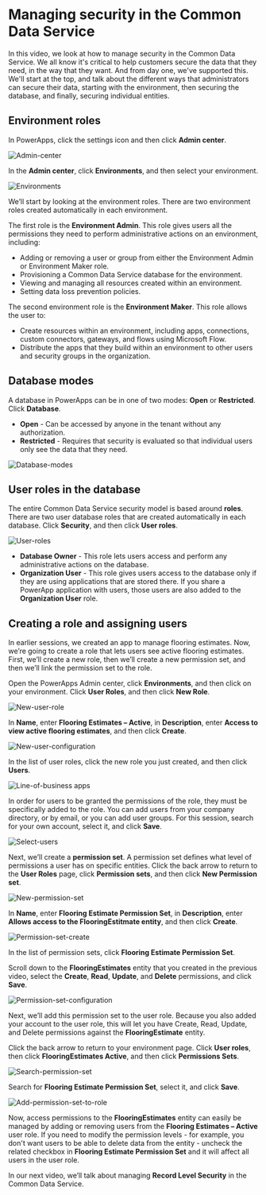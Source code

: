 <properties
   pageTitle="The Common Data Service: Managing security | Microsoft PowerApps"
   description="Managing security in the Common Data Service"
   services=""
   suite="powerapps"
   documentationCenter="na"
   authors="v-brbene"
   manager="anneta"
   editor=""
   tags=""
   featuredVideoId="os33pHQ9jSU"
   courseDuration="4m"/>

<tags
   ms.service="powerapps"
   ms.devlang="na"
   ms.topic="get-started-article"
   ms.tgt_pltfrm="na"
   ms.workload="na"
   ms.date="6/16/2017"
   ms.author="v-brbene"/>

# Managing security in the Common Data Service

In this video, we look at how to manage security in the Common Data Service. We all know it's critical to help customers secure the data that they need, in the way that they want. And from day one, we've supported this. We'll start at the top, and talk about the different ways that administrators can secure their data, starting with the environment, then securing the database, and finally, securing individual entities. 


## Environment roles

In PowerApps, click the settings icon and then click **Admin center**. 

![Admin-center](./media/learning-common-data-service-managing-security/admin-center.png)

In the **Admin center**, click **Environments**, and then select your environment.

![Environments](./media/learning-common-data-service-managing-security/environment-roles.png)
 

We’ll start by looking at the environment roles. There are two environment roles created automatically in each environment. 

The first role is the **Environment Admin**. This role gives users all the permissions they need to perform administrative actions on an environment, including:

- Adding or removing a user or group from either the Environment Admin or Environment Maker role.
- Provisioning a Common Data Service database for the environment.
- Viewing and managing all resources created within an environment.
- Setting data loss prevention policies. 

The second environment role is the **Environment Maker**. This role allows the user to:

- Create resources within an environment, including apps, connections, custom connectors, gateways, and flows using Microsoft Flow. 
- Distribute the apps that they build within an environment to other users and security groups in the organization. 

## Database modes

A database in PowerApps can be in one of two modes: **Open** or **Restricted**. Click **Database**.

- **Open** - Can be accessed by anyone in the tenant without any authorization. 
- **Restricted** - Requires that security is evaluated so that individual users only see the data that they need.

![Database-modes](./media/learning-common-data-service-managing-security/database-modes.png)



## User roles in the database

The entire Common Data Service security model is based around **roles**.  There are two user database roles that are created automatically in each database. Click **Security**, and then click **User roles**.

![User-roles](./media/learning-common-data-service-managing-security/user-roles.png)


- **Database Owner** - This role lets users access and perform any administrative actions on the database.
- **Organization User** - This role gives users access to the database only if they are using applications that are stored there. If you share a PowerApp application with users, those users are also added to the **Organization User** role.


## Creating a role and assigning users

In earlier sessions, we created an app to manage flooring estimates. Now, we’re going to create a role that lets users see active flooring estimates. First, we’ll create a new role, then we’ll create a new permission set, and then we’ll link the permission set to the role. 

Open the PowerApps Admin center, click **Environments**, and then click on your environment. Click **User Roles**, and then click **New Role**. 

![New-user-role](./media/learning-common-data-service-managing-security/new-user-role.png) 

In **Name**, enter **Flooring Estimates – Active**, in **Description**, enter **Access to view active flooring estimates**, and then click **Create**. 

![New-user-configuration](./media/learning-common-data-service-managing-security/new-role-dialog.png) 

In the list of user roles, click the new role you just created, and then click **Users**. 

![Line-of-business apps](./media/learning-common-data-service-managing-security/role-users.png)

In order for users to be granted the permissions of the role, they must be specifically added to the role. You can add users from your company directory, or by email, or you can add user groups. For this session, search for your own account, select it, and click **Save**.

![Select-users](./media/learning-common-data-service-managing-security/select-role-users.png) 

Next, we’ll create a **permission set**. A permission set defines what level of permissions a user has on specific entities. Click the back arrow to return to the **User Roles** page, click **Permission sets**, and then click **New Permission set**.

![New-permission-set](./media/learning-common-data-service-managing-security/new-permission-set.png)

In **Name**, enter **Flooring Estimate Permission Set**, in **Description**, enter **Allows access to the FlooringEstitmate entity**, and then click **Create**.  

![Permission-set-create](./media/learning-common-data-service-managing-security/new-permission-set-dialog.png) 

In the list of permission sets, click **Flooring Estimate Permission Set**. 

Scroll down to the **FlooringEstimates** entity that you created in the previous video, select the **Create**, **Read**, **Update**, and **Delete** permissions, and click **Save**. 

![Permission-set-configuration](./media/learning-common-data-service-managing-security/configure-permission-set.png)

Next, we’ll add this permission set to the user role. Because you also added your account to the user role, this will let you have Create, Read, Update, and Delete permissions against the **FlooringEstimate** entity. 

Click the back arrow to return to your environment page. Click **User roles**, then click **FlooringEstimates Active**, and then click **Permissions Sets**.

![Search-permission-set](./media/learning-common-data-service-managing-security/add-permission-set-to-role.png) 

Search for **Flooring Estimate Permission Set**, select it, and click **Save**. 

![Add-permission-set-to-role](./media/learning-common-data-service-managing-security/select-permission-set.png) 

Now, access permissions to the **FlooringEstimates** entity can easily be managed by adding or removing users from the **Flooring Estimates – Active** user role. If you need to modify the permission levels - for example, you don't want users to be able to delete data from the entity - uncheck the related checkbox in **Flooring Estimate Permission Set** and it will affect all users in the user role.

In our next video, we’ll talk about managing **Record Level Security** in the Common Data Service. 



